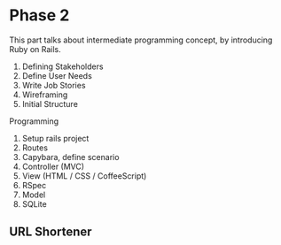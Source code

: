 # Phase 2

This part talks about intermediate programming concept, by introducing Ruby on Rails.


1. Defining Stakeholders
2. Define User Needs
3. Write Job Stories
4. Wireframing
5. Initial Structure

Programming

1. Setup rails project
2. Routes
3. Capybara, define scenario
4. Controller (MVC)
5. View (HTML / CSS / CoffeeScript)
6. RSpec
7. Model
8. SQLite

## URL Shortener